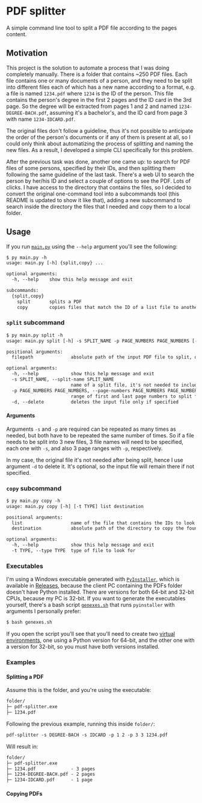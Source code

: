 # PDF splitter

A simple command line tool to split a PDF file according to the pages content.

## Motivation

This project is the solution to automate a process that I was doing completely manually.
There is a folder that contains ~250 PDF files. Each file contains one or many documents of a person, and they need to be split into different files each of which has a new name according to a format,
e.g. a file is named `1234.pdf` where `1234` is the ID of the person. This file contains the person's degree in the first 2 pages and the ID card in the 3rd page.
So the degree will be extracted from pages 1 and 2 and named `1234-DEGREE-BACH.pdf`, assuming it's a bachelor's, and the ID card from page 3 with name `1234-IDCARD.pdf`.

The original files don't follow a guideline, thus it's not possible to anticipate the order of the person's documents or if any of them is present at all, so I could only think about automatizing the process of splitting and naming the new files.
As a result, I developed a simple CLI specifically for this problem.

After the previous task was done, another one came up: to search for PDF files of some persons, specified by their IDs, and then splitting them following the same guideline of the last task.
There's a web UI to search the person by her/his ID and select a couple of options to see the PDF.
Lots of clicks.
I have access to the directory that contains the files, so I decided to convert the original one-command tool into a subcommands tool (this README is updated to show it like that), adding a new subcommand to search inside the directory the files that I needed and copy them to a local folder.

## Usage

If you run [`main.py`](/pdf-splitter/main.py) using the `--help` argument you'll see the following:

```txt
$ py main.py -h
usage: main.py [-h] {split,copy} ...

optional arguments:
  -h, --help    show this help message and exit

subcommands:
  {split,copy}
    split       splits a PDF
    copy        copies files that match the ID of a list file to another directory
```

### `split` subcommand

```txt
$ py main.py split -h
usage: main.py split [-h] -s SPLIT_NAME -p PAGE_NUMBERS PAGE_NUMBERS [-d] filepath

positional arguments:
  filepath              absolute path of the input PDF file to split, or just its name if it's in the same folder

optional arguments:
  -h, --help            show this help message and exit
  -s SPLIT_NAME, --split-name SPLIT_NAME
                        name of a split file, it's not needed to include the extension (.pdf)
  -p PAGE_NUMBERS PAGE_NUMBERS, --page-numbers PAGE_NUMBERS PAGE_NUMBERS
                        range of first and last page numbers to split from the input file, according to file numbering (first page is page 1)
  -d, --delete          deletes the input file only if specified
```

#### Arguments

Arguments `-s` and `-p` are required can be repeated as many times as needed, but both have to be repeated the same number of times.
So if a file needs to be split into 3 new files, 3 file names will need to be specified, each one with `-s`, and also 3 page ranges with `-p`, respectively.

In my case, the original file it's not needed after being split, hence I use argument `-d` to delete it.
It's optional, so the input file will remain there if not specified.

### `copy` subcommand

```txt
$ py main.py copy -h
usage: main.py copy [-h] [-t TYPE] list destination

positional arguments:
  list                  name of the file that contains the IDs to look for, each one in a new line
  destination           absolute path of the directory to copy the found files to

optional arguments:
  -h, --help            show this help message and exit
  -t TYPE, --type TYPE  type of file to look for
```

### Executables

I'm using a Windows executable generated with [`PyInstaller`](https://github.com/pyinstaller/pyinstaller), which is available in [Releases](https://github.com/netotz/pdf-splitter/releases), because the client PC containing the PDFs folder doesn't have Python installed.
There are versions for both 64-bit and 32-bit CPUs, because my PC is 32-bit.
If you want to generate the executables yourself, there's a bash script [`genexes.sh`](/genexes.sh) that runs `pyinstaller` with arguments I personally prefer:

```txt
$ bash genexes.sh
```

If you open the script you'll see that you'll need to create two [virtual environments](https://packaging.python.org/guides/installing-using-pip-and-virtual-environments/#creating-a-virtual-environment),
one using a Python version for 64-bit, and the other one with a version for 32-bit, so you must have both versions installed.

### Examples

#### Splitting a PDF

Assume this is the folder, and you're using the executable:

```txt
folder/
├─ pdf-splitter.exe
├─ 1234.pdf
```

Following the previous example, running this inside `folder/`:

```txt
pdf-splitter -s DEGREE-BACH -s IDCARD -p 1 2 -p 3 3 1234.pdf
```

Will result in:

```txt
folder/
├─ pdf-splitter.exe
├─ 1234.pdf             - 3 pages
├─ 1234-DEGREE-BACH.pdf - 2 pages
├─ 1234-IDCARD.pdf      - 1 page
```

#### Copying PDFs


